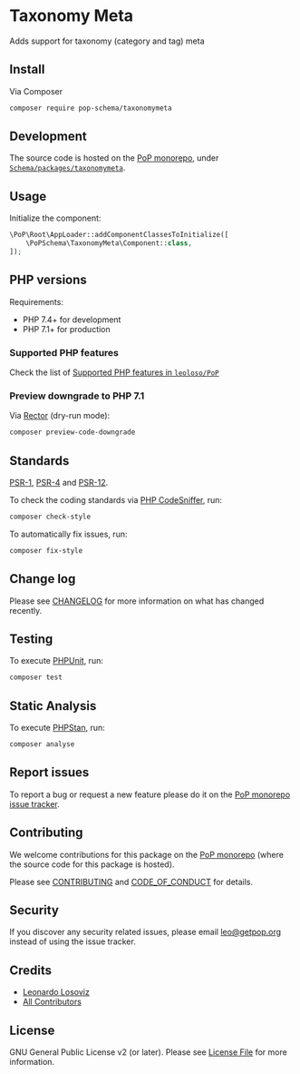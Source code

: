 # Taxonomy Meta

<!--
[![Build Status][ico-travis]][link-travis]
[![Quality Score][ico-code-quality]][link-code-quality]
[![Software License][ico-license]](LICENSE.md)
[![Latest Version on Packagist][ico-version]][link-packagist]
[![Coverage Status][ico-scrutinizer]][link-scrutinizer]
[![Total Downloads][ico-downloads]][link-downloads]
-->

Adds support for taxonomy (category and tag) meta

## Install

Via Composer

``` bash
composer require pop-schema/taxonomymeta
```

## Development

The source code is hosted on the [PoP monorepo](https://github.com/leoloso/PoP), under [`Schema/packages/taxonomymeta`](https://github.com/leoloso/PoP/tree/master/layers/Schema/packages/taxonomymeta).

## Usage

Initialize the component:

``` php
\PoP\Root\AppLoader::addComponentClassesToInitialize([
    \PoPSchema\TaxonomyMeta\Component::class,
]);
```

## PHP versions

Requirements:

- PHP 7.4+ for development
- PHP 7.1+ for production

### Supported PHP features

Check the list of [Supported PHP features in `leoloso/PoP`](https://github.com/leoloso/PoP/#supported-php-features)

### Preview downgrade to PHP 7.1

Via [Rector](https://github.com/rectorphp/rector) (dry-run mode):

```bash
composer preview-code-downgrade
```

## Standards

[PSR-1](https://www.php-fig.org/psr/psr-1), [PSR-4](https://www.php-fig.org/psr/psr-4) and [PSR-12](https://www.php-fig.org/psr/psr-12).

To check the coding standards via [PHP CodeSniffer](https://github.com/squizlabs/PHP_CodeSniffer), run:

``` bash
composer check-style
```

To automatically fix issues, run:

``` bash
composer fix-style
```

## Change log

Please see [CHANGELOG](CHANGELOG.md) for more information on what has changed recently.

## Testing

To execute [PHPUnit](https://phpunit.de/), run:

``` bash
composer test
```

## Static Analysis

To execute [PHPStan](https://github.com/phpstan/phpstan), run:

``` bash
composer analyse
```

## Report issues

To report a bug or request a new feature please do it on the [PoP monorepo issue tracker](https://github.com/leoloso/PoP/issues).

## Contributing

We welcome contributions for this package on the [PoP monorepo](https://github.com/leoloso/PoP) (where the source code for this package is hosted).

Please see [CONTRIBUTING](CONTRIBUTING.md) and [CODE_OF_CONDUCT](CODE_OF_CONDUCT.md) for details.

## Security

If you discover any security related issues, please email leo@getpop.org instead of using the issue tracker.

## Credits

- [Leonardo Losoviz][link-author]
- [All Contributors][link-contributors]

## License

GNU General Public License v2 (or later). Please see [License File](LICENSE.md) for more information.

[ico-version]: https://img.shields.io/packagist/v/pop-schema/taxonomymeta.svg?style=flat-square
[ico-license]: https://img.shields.io/badge/license-GPLv2-brightgreen.svg?style=flat-square
[ico-travis]: https://img.shields.io/travis/pop-schema/taxonomymeta/master.svg?style=flat-square
[ico-scrutinizer]: https://img.shields.io/scrutinizer/coverage/g/pop-schema/taxonomymeta.svg?style=flat-square
[ico-code-quality]: https://img.shields.io/scrutinizer/g/pop-schema/taxonomymeta.svg?style=flat-square
[ico-downloads]: https://img.shields.io/packagist/dt/pop-schema/taxonomymeta.svg?style=flat-square

[link-packagist]: https://packagist.org/packages/pop-schema/taxonomymeta
[link-travis]: https://travis-ci.org/pop-schema/taxonomymeta
[link-scrutinizer]: https://scrutinizer-ci.com/g/pop-schema/taxonomymeta/code-structure
[link-code-quality]: https://scrutinizer-ci.com/g/pop-schema/taxonomymeta
[link-downloads]: https://packagist.org/packages/pop-schema/taxonomymeta
[link-author]: https://github.com/leoloso
[link-contributors]: ../../../../../../contributors
